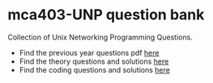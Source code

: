 # mca403-UNP question bank

Collection of Unix Networking Programming Questions.

- Find the previous year questions pdf [here](./UNP-previous-year-questions.pdf)
- Find the theory questions and solutions [here](./theory-questions.md)
- Find the coding questions and solutions [here](./coding-questions)
